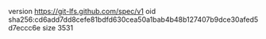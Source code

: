 version https://git-lfs.github.com/spec/v1
oid sha256:cd6add7dd8cefe81bdfd630cea50a1bab4b48b127407b9dce30afed5d7eccc6e
size 3531
